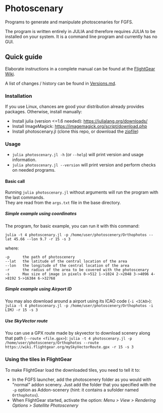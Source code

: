 # Photoscenary
Programs to generate and manipulate photoscenaries for FGFS.

The program is written entirely in JULIA and therefore requires JULIA to be installed on your system.
It is a command line program and currently has no GUI.

## Quick guide
Elaborate instructions in a complete manual can be found at the [FlightGear Wiki](https://wiki.flightgear.org/Julia_photoscenery_generator).

A list of changes / history can be found in [Versions.md](Versions.md).

### Installation
If you use Linux, chances are good your distribution already provides packages.
Otherwise, install manually:

- Install julia (version <=1.6 needed): https://julialang.org/downloads/
- Install ImageMagick: https://imagemagick.org/script/download.php
- Install photoscenary.jl (clone this repo, or download the [zipfile](https://github.com/abassign/Photoscenary/archive/refs/heads/main.zip))

### Usage
- `julia photoscenary.jl -h` (or `--help`) will print version and usage information.
- `julia photoscenary.jl --version` will print version and perform checks on needed programs.

#### Basic call
Running `julia photoscenary.jl` without arguments will run the program with the last commands.  
They are read from the `args.txt` file in the base directory.

##### Simple example using coordinates
The program, for basic example, you can run it with this command:

`julia -t 4 photoscenary.jl -p /home/user/photoscenery/Orthophotos --lat 45.66 --lon 9.7 -r 15 -s 3`

where:
```
-p      the path of photoscenery
--lat   the latitude of the central location of the area
--lon   the longitude of the central location of the area
-r      the radius of the area to be covered with the photoscenary
-s      Max size of image in pixels 0->512 1->1024 2->2048 3->4096 4->8192 5->16384 6->32768
```

##### Simple example using Airport ID
You may also download around a airport using its ICAO code (`-i <ICAO>`):
`julia -t 4 photoscenary.jl -p /home/user/photoscenery/Orthophotos -i LIMJ -r 15 -s 3`

##### Use SkyVector route
You can use a GPX route made by skyvector to download scenery along that path (`--route <file.gpx>`):
`julia -t 4 photoscenary.jl -p /home/user/photoscenery/Orthophotos --route https://wiki.flightgear.org/mySkyVectorRoute.gpx -r 15 -s 3`

### Using the tiles in FlightGear
To make FlightGear load the downloaded tiles, you need to tell it to:
- In the FGFS launcher, add the photoscenery folder as you would with "normal" addon scenery.
  Just add the folder that you specified with the `-p` option as Addon-scenery (hint: it contains a sufolder named `Orthophotos`).
- When FlightGear started, activate the option: _Menu > View > Rendering Options > Satellite Photoscenery_
